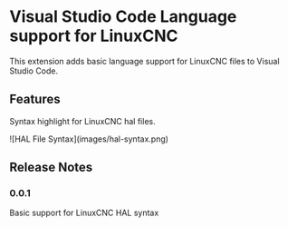 # Visual Studio Code Language support for LinuxCNC

This extension adds basic language support for LinuxCNC files to Visual Studio Code.

## Features

Syntax highlight for LinuxCNC hal files.

\!\[HAL File Syntax\]\(images/hal-syntax.png\)


## Release Notes

### 0.0.1

Basic support for LinuxCNC HAL syntax
